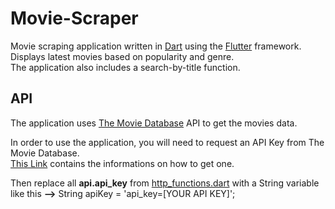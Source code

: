 # Movie-Scraper

Movie scraping application written in [Dart](https://dart.dev/) using the [Flutter](https://flutter.dev/) framework.  
Displays latest movies based on popularity and genre.   
The application also includes a search-by-title function.


## API
The application uses [The Movie Database](https://www.themoviedb.org) API to get the movies data.

In order to use the application, you will need to request an API Key from The Movie Database.  
[This Link](https://www.themoviedb.org/documentation/api) contains the informations on how to get one.  

Then replace all **api.api_key** from [http_functions.dart](./lib/http_functions.dart) with a String variable like this **-->** String apiKey = 'api_key=[YOUR API KEY]';
